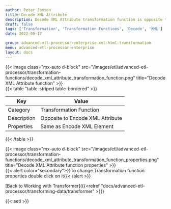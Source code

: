 ```yaml
---
author: Peter Jonson
title: Decode XML Attribute
description: Decode XML Attribute transformation function is opposite to Encode XML Attribute
draft: false
tags: ['Transformation', 'Transformation Functions', 'Decode', 'XML']
date: 2022-09-17

group: advanced-etl-processor-enterprise-xml-html-transformation
menu: advanced-etl-processor-enterprise
layout: docs
---
```


{{< image class="mx-auto d-block"  src="/images/etl/advanced-etl-processor/transformation-functions/decode_xml_attribute_transformation_function.png" title="Decode XML Attribute function" >}}
\
{{< table "table-striped table-bordered" >}}

| Key         | Value                            |
| ----------- | -------------------------------- |
| Category    | Transformation Function          |
| Description | Opposite to Encode XML Attribute |
| Properties  | Same as Encode XML Element       |

{{< /table >}}

{{< image class="mx-auto d-block"  src="/images/etl/advanced-etl-processor/transformation-functions/decode_xml_attribute_transformation_function_properties.png" title="Decode XML Attribute function properties" >}}
\
{{< alert color="secondary">}}To change Transformation function properties double click on it{{< /alert >}}

[Back to Working with Transformer]({{<relref "docs/advanced-etl-processor/transforming-data/transformer" >}})

{{< aetl >}}
